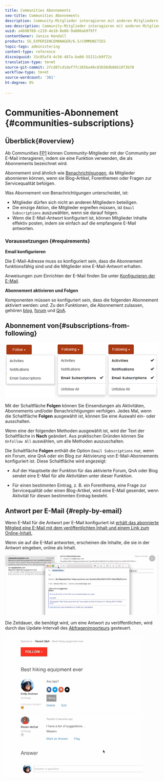 ```yaml
---
title: Communities Abonnements
seo-title: Communities Abonnements
description: Community-Mitglieder interagieren mit anderen Mitgliedern per E-Mail
seo-description: Community-Mitglieder interagieren mit anderen Mitgliedern per E-Mail
uuid: a4b98769-c219-4e18-8e80-9a806ab979ff
contentOwner: Janice Kendall
products: SG_EXPERIENCEMANAGER/6.5/COMMUNITIES
topic-tags: administering
content-type: reference
discoiquuid: 33c85af4-4c56-487a-ba60-55211cb9f72c
translation-type: tm+mt
source-git-commit: 2fcd87cd1def7fc265ba40c83b50db86618f3b70
workflow-type: tm+mt
source-wordcount: '361'
ht-degree: 0%

---
```



# Communities-Abonnement {#communities-subscriptions}

## Überblick{#overview}

Ab Communities [FP1](deploy-communities.md#latestfeaturepack) können Community-Mitglieder mit der Community per E-Mail interagieren, indem sie eine Funktion verwenden, die als Abonnements bezeichnet wird.

Abonnement sind ähnlich wie [Benachrichtigungen](notifications.md), da Mitglieder abonnieren können, wenn sie Blog-Artikel, Forenthemen oder Fragen zur Servicequalität befolgen.

Was Abonnement von Benachrichtigungen unterscheidet, ist:

* Mitglieder dürfen sich nicht an anderen Mitgliedern beteiligen.
* Die einzige Aktion, die Mitglieder ergreifen müssen, ist `Email Subscriptions` auszuwählen, wenn sie darauf folgen.
* Wenn die E-Mail-Antwort konfiguriert ist, können Mitglieder Inhalte effektiv posten, indem sie einfach auf die empfangene E-Mail antworten.

### Voraussetzungen {#requirements}

**Email konfigurieren**

Die E-Mail-Adresse muss so konfiguriert sein, dass die Abonnement funktionsfähig sind und die Mitglieder eine E-Mail-Antwort erhalten.

Anweisungen zum Einrichten der E-Mail finden Sie unter [Konfigurieren der E-Mail](email.md).

**Abonnement aktivieren und Folgen**

Komponenten müssen so konfiguriert sein, dass die folgenden Abonnement aktiviert werden: *und*. Zu den Funktionen, die Abonnement zulassen, gehören [blog](blog-feature.md), [forum](forum.md) und [QnA](working-with-qna.md).

## Abonnement von{#subscriptions-from-following}

![abonnement-folgende](assets/subscription-following.png)

Mit der Schaltfläche **Folgen** können Sie Einsendungen als Aktivitäten, Abonnements und/oder Benachrichtigungen verfolgen. Jedes Mal, wenn die Schaltfläche **Folgen** ausgewählt ist, können Sie eine Auswahl ein- oder ausschalten.

Wenn eine der folgenden Methoden ausgewählt ist, wird der Text der Schaltfläche in **Nach** geändert. Aus praktischen Gründen können Sie `Unfollow All` auswählen, um alle Methoden auszuschalten.

Die Schaltfläche **Folgen** enthält die Option `Email Subscriptions` nur, wenn ein Forum, eine QnA oder ein Blog zur Aktivierung von E-Mail-Abonnements konfiguriert ist. Diese Schaltfläche wird angezeigt:

* Auf der Hauptseite der Funktion für das aktivierte Forum, QnA oder Blog sendet eine E-Mail für alle Aktivitäten unter dieser Funktion.

* Für einen bestimmten Eintrag, z. B. ein Forenthema, eine Frage zur Servicequalität oder einen Blog-Artikel, wird eine E-Mail gesendet, wenn Aktivität für diesen bestimmten Eintrag besteht.

## Antwort per E-Mail {#reply-by-email}

Wenn E-Mail für die Antwort per E-Mail konfiguriert ist [erhält das abonnierte Mitglied eine E-Mail mit dem veröffentlichten Inhalt und einem Link zum Online-Inhalt.](email.md#configure-polling-importer)

Wenn sie auf die E-Mail antworten, erscheinen die Inhalte, die sie in der Antwort eingeben, online als Inhalt.

![email-response](assets/email-reply.png)

Die Zeitdauer, die benötigt wird, um eine Antwort zu veröffentlichen, wird durch das Update-Intervall des [Abfragenimporteurs](email.md#configure-polling-importer) gesteuert.

![QA](assets/qa.png)

